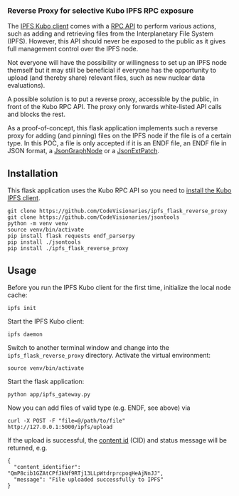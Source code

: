 ### Reverse Proxy for selective Kubo IPFS RPC exposure 

The [IPFS Kubo client](https://docs.ipfs.tech/install/command-line/) comes with a
[RPC API](https://docs.ipfs.tech/reference/kubo/rpc/) to perform various actions,
such as adding and retrieving files from the Interplanetary File System (IPFS).
However, this API should never be exposed to the public as it gives full management
control over the IPFS node.

Not everyone will have the possibility or willingness to set up an IPFS node themself
but it may still be beneficial if everyone has the opportunity to upload (and thereby share)
relevant files, such as new nuclear data evaluations).

A possible solution is to put a reverse proxy, accessible by the public, in front of
the Kubo RPC API. The proxy only forwards white-listed API calls and blocks the rest.

As a proof-of-concept, this flask application implements such a reverse proxy
for adding (and pinning) files on the IPFS node if the file is of a certain type.
In this POC, a file is only accepted if it is an ENDF file, an ENDF file in JSON format,
a [JsonGraphNode](https://github.com/CodeVisionaries/jsontools/blob/d6ebfe8bba889f0c64735cfd3c72ab10f84e7e25/src/jsontools/json/schemas/schema_json_graph_node_base_v0_0_1.json)
or
a [JsonExtPatch](https://github.com/CodeVisionaries/jsontools/blob/d6ebfe8bba889f0c64735cfd3c72ab10f84e7e25/src/jsontools/json/schemas/schema_ext_json_patch_base_v0_0_1.json).


## Installation

This flask application uses the Kubo RPC API so you need to
[install the Kubo IPFS client](https://docs.ipfs.tech/install/command-line/).

```
git clone https://github.com/CodeVisionaries/ipfs_flask_reverse_proxy
git clone https://github.com/CodeVisionaries/jsontools
python -m venv venv
source venv/bin/activate
pip install flask requests endf_parserpy 
pip install ./jsontools
pip install ./ipfs_flask_reverse_proxy
```

## Usage

Before you run the IPFS Kubo client for the first time, initialize the local node cache:
```
ipfs init
```
Start the IPFS Kubo client:
```
ipfs daemon
```

Switch to another terminal window and change into the `ipfs_flask_reverse_proxy` directory.
Activate the virtual environment:
```
source venv/bin/activate
```
Start the flask application:
```
python app/ipfs_gateway.py
```

Now you can add files of valid type (e.g. ENDF, see above) via
```
curl -X POST -F "file=@/path/to/file" http://127.0.0.1:5000/ipfs/upload
```
If the upload is successful, the [content id](https://docs.ipfs.tech/concepts/content-addressing/) (CID)
and status message will be returned, e.g.
```
{ 
  "content_identifier": "QmP8cib1GZAtCPfJkNf9RTj13LLpWtdrprcpoqHeAjNnJJ",
  "message": "File uploaded successfully to IPFS"
}
```
